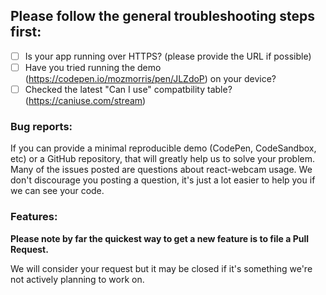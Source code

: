 ## Please follow the general troubleshooting steps first:

- [ ] Is your app running over HTTPS? (please provide the URL if possible)
- [ ] Have you tried running the demo (https://codepen.io/mozmorris/pen/JLZdoP) on your device?
- [ ] Checked the latest "Can I use" compatbility table? (https://caniuse.com/stream)

### Bug reports:

If you can provide a minimal reproducible demo (CodePen, CodeSandbox, etc) or a GitHub repository, that will greatly help us to solve your problem. Many of the issues posted are questions about react-webcam usage. We don't discourage you posting a question, it's just a lot easier to help you if we can see your code.

### Features:

**Please note by far the quickest way to get a new feature is to file a Pull Request.**

We will consider your request but it may be closed if it's something we're not actively planning to work on.
